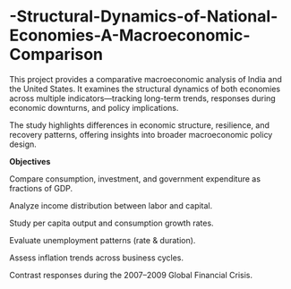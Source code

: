 # -Structural-Dynamics-of-National-Economies-A-Macroeconomic-Comparison

This project provides a comparative macroeconomic analysis of India and the United States. It examines the structural dynamics of both economies across multiple indicators—tracking long-term trends, responses during economic downturns, and policy implications.

The study highlights differences in economic structure, resilience, and recovery patterns, offering insights into broader macroeconomic policy design.

**Objectives**

Compare consumption, investment, and government expenditure as fractions of GDP.

Analyze income distribution between labor and capital.

Study per capita output and consumption growth rates.

Evaluate unemployment patterns (rate & duration).

Assess inflation trends across business cycles.

Contrast responses during the 2007–2009 Global Financial Crisis.
